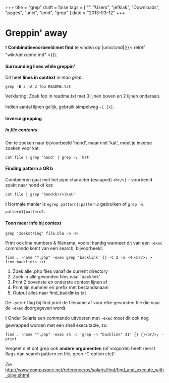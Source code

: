 +++
title = "grep"
draft = false
tags = [
    "",
    "Users",
    "jefklak",
    "Downloads",
    "pages",
    "unix",
    "cmd",
    "grep"
]
date = "2013-03-12"
+++
# Greppin' away 

:exclamation: **Combinatievoorbeeld met find** te vinden op [unix/cmd]({{< relref "wiki/unix/cmd.md" >}}).

#### Surrounding lines while greppin' 

Dit heet **lines in context** in *man grep*.

```
grep -B 3 -A 2 foo README.txt
```

Verklaring: Zoek foo in readme.txt met 3 lijnen boven en 2 lijnen onderaan. <br/><br/>
Indien aantal lijnen gelijk, gebruik simpelweg `-C [x]`.

#### Inverse grepping 

##### In file contents 

Om te zoeken naar bijvoorbeeld 'hond', maar niet 'kat', moet je inverse zoeken voor kat:

```
cat file | grep 'hond' | grep -v 'kat'
```

#### Finding pattern a OR b 

Combineren gaat met het pipe character (escaped) `<br/>|` - voorbeeld zoekt naar hond of kat:

```
cat file | grep 'hond<br/>|kat'
```

:exclamation: Normale manier is `egrep pattern1|pattern2` gebruiken of `grep -E pattern1|pattern2`.

#### Toon meer info bij context 

```
grep 'zoekstring' file.bla -n -H 
```

Print ook line numbers & filename, vooral handig wanneer dit van een `-exec` commando komt van een search, bijvoorbeeld:

```
find . -name "*.php" -exec grep 'backlink' {} -C 2 -n -H <br/>; > find_backlinks.txt
```

  1. Zoek alle .php files vanaf de current directory
  2. Zoek in alle gevonden files naar 'backlink'
  3. Print 2 bovenste en onderste context lijnen af
  4. Print lijn nummer en prefix met bestandsnaam
  5. Output alles naar find_backlinks.txt

De `-print` flag bij find print de filename af voor elke gevonden file die naar de `-exec` doorgegeven wordt. 

:exclamation: Onder Solaris een commando uitvoeren met `-exec` moet dit ook nog gewrapped worden met een shell executable, zo:

```
find . -name "*.php" -exec sh -c 'grep -n "backlink" $1' {} {}<br/>; -print
```

Vergeet niet dat grep ook **andere argumenten** (of volgorde) heeft (eerst flags dan search pattern en file, geen -C option etc)!<br/><br/>
Zie http://www.compuspec.net/reference/os/solaris/find/find_and_execute_with_pipe.shtml <br/><br/>
